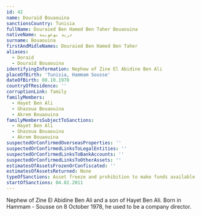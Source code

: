 ```yaml
---
id: 42
name: Douraid Bouaouina
sanctionsCountry: Tunisia
fullName: Douraied Ben Hamed Ben Taher Bouaouina
nativeName: دريد بوعوينة
surname: Bouaouina
firstAndMidleNames: Douraied Ben Hamed Ben Taher
aliases:
  - Doraid
  - Douraïd Bouaouina
identifyingInformation: Nephew of Zine El Abidine Ben Ali
placeOfBirth: 'Tunisia, Hammam Sousse'
dateOfBirth: 08.10.1978
countryOfResidence: ''
corruptionLink: family
familyMembers:
  - Hayet Ben Ali
  - Ghazoua Bouaouina
  - Akrem Bouaouina
familyMembersSubjectToSanctions:
  - Hayet Ben Ali
  - Ghazoua Bouaouina
  - Akrem Bouaouina
suspectedOrConfirmedOverseasProperties: ''
suspectedOrConfirmedLinksToLegalEntities: ''
suspectedOrConfirmedLinksToBankAccounts: ''
suspectedOrConfirmedLinksToOtherAssets: ''
estimatesOfAssetsFrozenOrConfiscated: ''
estimatesOfAssetsReturned: None
typeOfSanctions: Asset freeze and prohibition to make funds available
startOfSanctions: 04.02.2011
---
```

Nephew of Zine El Abidine Ben Ali and a son of Hayet Ben Ali. Born in Hammam - 
Sousse on 8 October 1978, he used to be a company director. 
